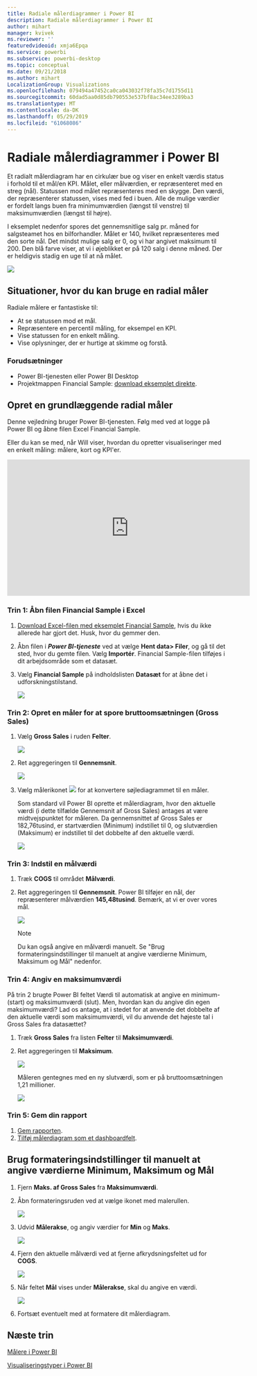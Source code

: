 ```yaml
---
title: Radiale målerdiagrammer i Power BI
description: Radiale målerdiagrammer i Power BI
author: mihart
manager: kvivek
ms.reviewer: ''
featuredvideoid: xmja6Epqa
ms.service: powerbi
ms.subservice: powerbi-desktop
ms.topic: conceptual
ms.date: 09/21/2018
ms.author: mihart
LocalizationGroup: Visualizations
ms.openlocfilehash: 079494a47452ca0ca043032f78fa35c7d1755d11
ms.sourcegitcommit: 60dad5aa0d85db790553e537bf8ac34ee3289ba3
ms.translationtype: MT
ms.contentlocale: da-DK
ms.lasthandoff: 05/29/2019
ms.locfileid: "61068086"
---
```

# <a name="radial-gauge-charts-in-power-bi"></a>Radiale målerdiagrammer i Power BI
Et radialt målerdiagram har en cirkulær bue og viser en enkelt værdis status i forhold til et mål/en KPI.  Målet, eller målværdien, er repræsenteret med en streg (nål). Statussen mod målet repræsenteres med en skygge.  Den værdi, der repræsenterer statussen, vises med fed i buen. Alle de mulige værdier er fordelt langs buen fra minimumværdien (længst til venstre) til maksimumværdien (længst til højre).

I eksemplet nedenfor spores det gennemsnitlige salg pr. måned for salgsteamet hos en bilforhandler. Målet er 140, hvilket repræsenteres med den sorte nål.  Det mindst mulige salg er 0, og vi har angivet maksimum til 200.  Den blå farve viser, at vi i øjeblikket er på 120 salg i denne måned. Der er heldigvis stadig en uge til at nå målet.

![](media/power-bi-visualization-radial-gauge-charts/gauge_m.png)

## <a name="when-to-use-a-radial-gauge"></a>Situationer, hvor du kan bruge en radial måler
Radiale målere er fantastiske til:

* At se statussen mod et mål.
* Repræsentere en percentil måling, for eksempel en KPI.
* Vise statussen for en enkelt måling.
* Vise oplysninger, der er hurtige at skimme og forstå.

### <a name="prerequisites"></a>Forudsætninger
 - Power BI-tjenesten eller Power BI Desktop
 - Projektmappen Financial Sample: [download eksemplet direkte](http://go.microsoft.com/fwlink/?LinkID=521962).

## <a name="create-a-basic-radial-gauge"></a>Opret en grundlæggende radial måler
Denne vejledning bruger Power BI-tjenesten. Følg med ved at logge på Power BI og åbne filen Excel Financial Sample.  

Eller du kan se med, når Will viser, hvordan du opretter visualiseringer med en enkelt måling: målere, kort og KPI'er.

<iframe width="560" height="315" src="https://www.youtube.com/embed/xmja6EpqaO0?list=PL1N57mwBHtN0JFoKSR0n-tBkUJHeMP2cP" frameborder="0" allowfullscreen></iframe>

### <a name="step-1-open-the-financial-sample-excel-file"></a>Trin 1: Åbn filen Financial Sample i Excel
1. [Download Excel-filen med eksemplet Financial Sample](../sample-financial-download.md), hvis du ikke allerede har gjort det. Husk, hvor du gemmer den.

2. Åbn filen i ***Power BI-tjeneste*** ved at vælge **Hent data\> Filer**, og gå til det sted, hvor du gemte filen. Vælg **Importér**. Financial Sample-filen tilføjes i dit arbejdsområde som et datasæt.

3. Vælg **Financial Sample** på indholdslisten **Datasæt** for at åbne det i udforskningstilstand.

    ![](media/power-bi-visualization-radial-gauge-charts/power-bi-dataset.png)

### <a name="step-2-create-a-gauge-to-track-gross-sales"></a>Trin 2: Opret en måler for at spore bruttoomsætningen (Gross Sales)
1. Vælg **Gross Sales** i ruden **Felter**.
   
   ![](media/power-bi-visualization-radial-gauge-charts/grosssalesvalue_new.png)
2. Ret aggregeringen til **Gennemsnit**.
   
   ![](media/power-bi-visualization-radial-gauge-charts/changetoaverage_new.png)
3. Vælg målerikonet ![](media/power-bi-visualization-radial-gauge-charts/gaugeicon_new.png) for at konvertere søjlediagrammet til en måler.
   
   Som standard vil Power BI oprette et målerdiagram, hvor den aktuelle værdi (i dette tilfælde Gennemsnit af Gross Sales) antages at være midtvejspunktet for måleren. Da gennemsnittet af Gross Sales er 182,76tusind, er startværdien (Minimum) indstillet til 0, og slutværdien (Maksimum) er indstillet til det dobbelte af den aktuelle værdi.
   
   ![](media/power-bi-visualization-radial-gauge-charts/gauge_no_target.png)

### <a name="step-3-set-a-target-value"></a>Trin 3: Indstil en målværdi
1. Træk **COGS** til området **Målværdi**.
2. Ret aggregeringen til **Gennemsnit**.
   Power BI tilføjer en nål, der repræsenterer målværdien **145,48tusind**. Bemærk, at vi er over vores mål.
   
   ![](media/power-bi-visualization-radial-gauge-charts/gaugeinprogress_new.png)
   
   > [!NOTE]
   > Du kan også angive en målværdi manuelt.  Se "Brug formateringsindstillinger til manuelt at angive værdierne Minimum, Maksimum og Mål" nedenfor.
   > 
   > 

### <a name="step-4-set-a-maximum-value"></a>Trin 4: Angiv en maksimumværdi
På trin 2 brugte Power BI feltet Værdi til automatisk at angive en minimum- (start) og maksimumværdi (slut).  Men, hvordan kan du angive din egen maksimumværdi?  Lad os antage, at i stedet for at anvende det dobbelte af den aktuelle værdi som maksimumværdi, vil du anvende det højeste tal i Gross Sales fra datasættet? 

1. Træk **Gross Sales** fra listen **Felter** til **Maksimumværdi**.
2. Ret aggregeringen til **Maksimum**.
   
   ![](media/power-bi-visualization-radial-gauge-charts/setmaximum_new.png)
   
   Måleren gentegnes med en ny slutværdi, som er på bruttoomsætningen 1,21 millioner.
   
   ![](media/power-bi-visualization-radial-gauge-charts/power-bi-final-gauge.png)

### <a name="step-5-save-your-report"></a>Trin 5: Gem din rapport
1. [Gem rapporten](../service-report-save.md).
2. [Tilføj målerdiagram som et dashboardfelt](../service-dashboard-pin-tile-from-report.md). 

## <a name="use-formatting-options-to-manually-set-minimum-maximum-and-target-values"></a>Brug formateringsindstillinger til manuelt at angive værdierne Minimum, Maksimum og Mål
1. Fjern **Maks. af Gross Sales** fra **Maksimumværdi**.
2. Åbn formateringsruden ved at vælge ikonet med malerullen.
   
   ![](media/power-bi-visualization-radial-gauge-charts/power-bi-roller.png)
3. Udvid **Målerakse**, og angiv værdier for **Min** og **Maks**.
   
    ![](media/power-bi-visualization-radial-gauge-charts/power-bi-gauge-axis.png)
4. Fjern den aktuelle målværdi ved at fjerne afkrydsningsfeltet ud for **COGS**.
   
    ![](media/power-bi-visualization-radial-gauge-charts/pbi_remove_target.png)
5. Når feltet **Mål** vises under **Målerakse**, skal du angive en værdi.
   
    ![](media/power-bi-visualization-radial-gauge-charts/power-bi-gauge-target.png)
6. Fortsæt eventuelt med at formatere dit målerdiagram.

## <a name="next-step"></a>Næste trin

[Målere i Power BI](power-bi-visualization-kpi.md)

[Visualiseringstyper i Power BI](power-bi-visualization-types-for-reports-and-q-and-a.md)
